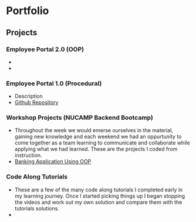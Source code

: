 # Portfolio

## Projects
### Employee Portal 2.0 (OOP)
-
-

### Employee Portal 1.0 (Procedural) 
- Description
- [Github Repository](https://github.com/SLSeifert/sidework_program)

### Workshop Projects (NUCAMP Backend Bootcamp)
- Throughout the week we would emerse ourselves in the material, gaining new knowledge and each weekend we had an oppurtunity to come together as a team learning to communicate and collaborate while applying what we had learned. These are the projects I coded from instruction.
- [Banking Application Using OOP](https://github.com/SLSeifert/nucamp_workshops/blob/main/workshop4.py)

### Code Along Tutorials
- These are a few of the many code along tutorials I completed early in my learning journey. Once I started picking things up I began stopping the videos and work out my own solution and compare them with the tutorials solutions.
-

